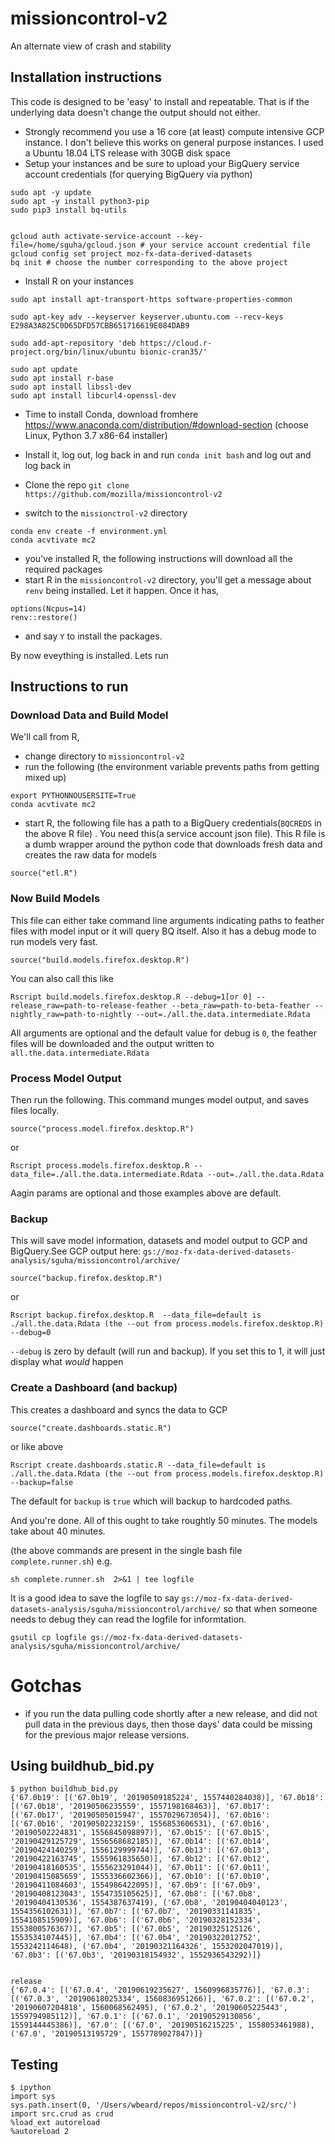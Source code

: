 # missioncontrol-v2
An alternate view of crash and stability

## Installation instructions

This code is designed to be 'easy' to install and repeatable. That is if the underlying data doesn't change the output should not either.

- Strongly recommend you use a 16 core (at least) compute intensive
  GCP instance. I don't believe this works on general purpose
  instances. I used a Ubuntu 18.04 LTS release with 30GB disk space
- Setup your instances and be sure to upload your BigQuery service account credentials (for querying BigQuery via python)

```
sudo apt -y update 
sudo apt -y install python3-pip
sudo pip3 install bq-utils


gcloud auth activate-service-account --key-file=/home/sguha/gcloud.json # your service account credential file
gcloud config set project moz-fx-data-derived-datasets
bq init # choose the number corresponding to the above project
```

- Install R on your instances

```
sudo apt install apt-transport-https software-properties-common

sudo apt-key adv --keyserver keyserver.ubuntu.com --recv-keys E298A3A825C0D65DFD57CBB651716619E084DAB9

sudo add-apt-repository 'deb https://cloud.r-project.org/bin/linux/ubuntu bionic-cran35/'

sudo apt update
sudo apt install r-base
sudo apt install libssl-dev
sudo apt install libcurl4-openssl-dev
```


- Time to install Conda, download fromhere https://www.anaconda.com/distribution/#download-section (choose Linux, Python 3.7 x86-64 installer)
- Install it, log out, log back in and run `conda init bash` and log out and log back in

- Clone the repo `git clone  https://github.com/mozilla/missioncontrol-v2`
- switch to the `missionctrol-v2` directory

```
conda env create -f environment.yml
conda acvtivate mc2
```


- you've installed R, the following instructions will download all the required packages
- start R in the `missioncontrol-v2` directory, you'll get a message about `renv` being installed. Let it happen. Once it has,

```
options(Ncpus=14)
renv::restore()
```

- and say `Y` to install the packages.

By now eveything is installed. Lets run


## Instructions to run


### Download Data and Build Model

We'll call from R,

- change directory to `missioncontrol-v2`
- run the following (the environment variable prevents paths from getting mixed up)

```
export PYTHONNOUSERSITE=True
conda acvtivate mc2
```

- start R, the following file has a path to a BigQuery
  credentials(`BQCREDS` in the above R file) . You need this(a service
  account json file). This R file is a dumb wrapper around the python
  code that downloads fresh data and creates the raw data for models

```
source("etl.R")
```


### Now Build Models

This file can either take command line arguments indicating paths to feather files with model input or it will query BQ itself.
Also it has a debug mode to run models very fast.

```
source("build.models.firefox.desktop.R")
```
You can also call this like

```
Rscript build.models.firefox.desktop.R --debug=1[or 0] --release_raw=path-to-release-feather --beta_raw=path-to-beta-feather --nightly_raw=path-to-nightly --out=./all.the.data.intermediate.Rdata
```

All arguments are optional and the default value for debug is `0`, the feather files will be downloaded and the output written to `all.the.data.intermediate.Rdata`

### Process Model Output

Then run the following. This command munges model output, and saves files locally.


```
source("process.model.firefox.desktop.R")
```

or

```
Rscript process.models.firefox.desktop.R --data_file=./all.the.data.intermediate.Rdata --out=./all.the.data.Rdata
```

Aagin params are optional and those examples above are default.



### Backup

This will save model information, datasets and model output to GCP and BigQuery.See GCP output here: `gs://moz-fx-data-derived-datasets-analysis/sguha/missioncontrol/archive/`


```
source("backup.firefox.desktop.R")
```

or

```
Rscript backup.firefox.desktop.R  --data_file=default is ./all.the.data.Rdata (the --out from process.models.firefox.desktop.R) --debug=0
```

`--debug` is zero by default (will run and backup). If you set this to 1, it will just display what _would_ happen

### Create a Dashboard (and backup)


This creates a dashboard and syncs the data to GCP

```
source("create.dashboards.static.R")
```

or like above

```
Rscript create.dashboards.static.R --data_file=default is ./all.the.data.Rdata (the --out from process.models.firefox.desktop.R) --backup=false
```

The default for `backup` is `true` which will backup to hardcoded paths.


And you're done. All of this ought to take roughtly 50 minutes. The models take about 40 minutes. 

(the above commands are present in the single bash file `complete.runner.sh`) e.g.

```
sh complete.runner.sh  2>&1 | tee logfile
```

It is a good idea to save the logfile to say
`gs://moz-fx-data-derived-datasets-analysis/sguha/missioncontrol/archive/`
so that when someone needs to debug they can read the logfile for informtation.

```
gsutil cp logfile gs://moz-fx-data-derived-datasets-analysis/sguha/missioncontrol/archive/
```


# Gotchas
- if you run the data pulling code shortly after a new release, and did not pull data in the
previous days, then those days' data could be missing for the previous major release versions.

## Using buildhub_bid.py

```
$ python buildhub_bid.py
{'67.0b19': [('67.0b19', '20190509185224', 1557440284038)], '67.0b18': [('67.0b18', '20190506235559', 1557198168463)], '67.0b17': [('67.0b17', '20190505015947', 1557029673054)], '67.0b16': [('67.0b16', '20190502232159', 1556853606531), ('67.0b16', '20190502224831', 1556845098897)], '67.0b15': [('67.0b15', '20190429125729', 1556568682185)], '67.0b14': [('67.0b14', '20190424140259', 1556129999744)], '67.0b13': [('67.0b13', '20190422163745', 1555961835650)], '67.0b12': [('67.0b12', '20190418160535', 1555623291044)], '67.0b11': [('67.0b11', '20190415085659', 1555336602366)], '67.0b10': [('67.0b10', '20190411084603', 1554986422095)], '67.0b9': [('67.0b9', '20190408123043', 1554735105625)], '67.0b8': [('67.0b8', '20190404130536', 1554387637419), ('67.0b8', '20190404040123', 1554356102631)], '67.0b7': [('67.0b7', '20190331141835', 1554108515909)], '67.0b6': [('67.0b6', '20190328152334', 1553800576367)], '67.0b5': [('67.0b5', '20190325125126', 1553534107445)], '67.0b4': [('67.0b4', '20190322012752', 1553242114648), ('67.0b4', '20190321164326', 1553202047019)], '67.0b3': [('67.0b3', '20190318154932', 1552936543292)]}


release
{'67.0.4': [('67.0.4', '20190619235627', 1560996835776)], '67.0.3': [('67.0.3', '20190618025334', 1560836951266)], '67.0.2': [('67.0.2', '20190607204818', 1560068562495), ('67.0.2', '20190605225443', 1559794985112)], '67.0.1': [('67.0.1', '20190529130856', 1559144445386)], '67.0': [('67.0', '20190516215225', 1558053461988), ('67.0', '20190513195729', 1557789027847)]}

```

## Testing
```
$ ipython
import sys
sys.path.insert(0, '/Users/wbeard/repos/missioncontrol-v2/src/')
import src.crud as crud
%load_ext autoreload
%autoreload 2
```
